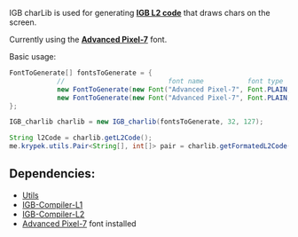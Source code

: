 IGB charLib is used for generating [**IGB L2 code**](https://github.com/krypciak/IGB-Compiler-L2) that draws chars on the screen.  

Currently using the [**Advanced Pixel-7**](https://www.1001freefonts.com/advanced-pixel-7.font) font.  

Basic usage:
```java
FontToGenerate[] fontsToGenerate = {
			//                          font name           font type    font size   NAME (generates function named ${NAME}drawchar())
			new FontToGenerate(new Font("Advanced Pixel-7", Font.PLAIN, 	14),     "small"),  // generates function named smalldrawchar()
			new FontToGenerate(new Font("Advanced Pixel-7", Font.PLAIN, 	20),     "big"),    // generates function named bigdrawchar()
};

IGB_charlib charlib = new IGB_charlib(fontsToGenerate, 32, 127);

String l2Code = charlib.getL2Code();
me.krypek.utils.Pair<String[], int[]> pair = charlib.getFormatedL2Code();
```


## Dependencies:
- [Utils](https://github.com/krypciak/Utils)  
- [IGB-Compiler-L1](https://github.com/krypciak/IGB-Compiler-L1)  
- [IGB-Compiler-L2](https://github.com/krypciak/IGB-Compiler-L2)  
- [Advanced Pixel-7](https://www.1001freefonts.com/advanced-pixel-7.font) font installed
